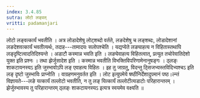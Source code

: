 ```yaml
---
index: 3.4.85
sutra: लोटो लङ्वत्‌
vritti: padamanjari
---
```


 लोटो लङ्वत्कार्यं भवतीति । अत्र लोडादेशेषु लोट्शब्दो वर्तते, लङदेशेषु च लङ्शब्दः, लोडादेशानां लङदेशवत्कार्यं भवतीत्यर्थः, तदाह---तामादयः सलोपश्चेति । यद्यप्येते लङ्याहत्य न विहितास्तथापि लङ्दृष्टित्वादतिदिश्यन्ते । अडाटौ कस्मान्न भवति इति । लङ्येवाहत्य विहितत्वात्, प्रत्युत तचोरेवातिदेशो युक्त इति प्रश्नः । तथा झेर्जुसादेश इति । कस्मान्न भवतीति विभक्तिविपरिणामेनानुषङ्गः । ठ्लङ्ः शाकटायनस्यऽ इति जुस्भावोऽपि लङ् एवाहत्य विहितः । इह तु जाग्रतु, विदन्तु ठ्सिजभ्यस्तविदिभ्यश्चऽ इति लङ् दृष्टो जुस्भाविः प्राप्नोति । वाग्रहणमनुवर्तत इति । लोट इत्युपमेये षष्ठीनिर्देशादुपमानं पष्ठ।ल्न्तं विज्ञायते---लङे यत्कार्यं तल्लोटो भवतीति, न तु लङ् यित्कार्यं तल्लोटीत्यडाटोः परिहारान्तरम् । झेर्जुस्भावस्य तु परिहारान्तरम् ठ्लङ्ः शाकटायनस्यऽ इत्यत्र स्वयमेव वक्ष्यति ॥